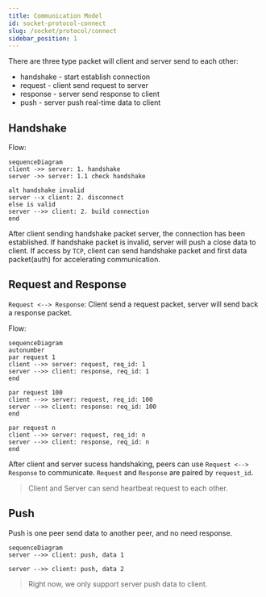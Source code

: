```yaml
---
title: Communication Model
id: socket-protocol-connect
slug: /socket/protocol/connect
sidebar_position: 1
---
```


There are three type packet will client and server send to each other:

- handshake - start establish connection
- request - client send request to server
- response - server send response to client
- push - server push real-time data to client

## Handshake

Flow:

```mermaid
sequenceDiagram
client ->> server: 1. handshake
server ->> server: 1.1 check handshake

alt handshake invalid
server --x client: 2. disconnect
else is valid
server -->> client: 2. build connection
end

```

After client sending handshake packet server, the connection has been established. If handshake packet is invalid, server will push a close data to client. If access by `TCP`, client can send handshake packet and first data packet(auth) for accelerating communication.

## Request and Response

`Request <--> Response`: Client send a request packet, server will send back a response packet.

Flow:

```mermaid
sequenceDiagram
autonumber
par request 1
client -->> server: request, req_id: 1
server -->> client: response, req_id: 1
end

par request 100
client -->> server: request, req_id: 100
server -->> client: response: req_id: 100
end

par request n
client -->> server: request, req_id: n
server -->> client: response, req_id: n
end

```

After client and server sucess handshaking, peers can use `Request <--> Response` to communicate. `Request` and `Response` are paired by `request_id`.

> Client and Server can send heartbeat request to each other.

## Push

Push is one peer send data to another peer, and no need response.

```mermaid
sequenceDiagram
server -->> client: push, data 1

server -->> client: push, data 2
```

> Right now, we only support server push data to client.
